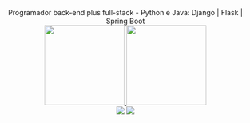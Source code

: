 <div align="center">
  Programador back-end plus full-stack - Python e Java: Django | Flask | Spring Boot
  </div>
<div align="center">
  <a href="https://github.com/GustavoScardovelliSiqueroli">
      <img height="160em" src="https://github-readme-stats.vercel.app/api?username=GustavoScardovelliSiqueroli&show_icons=true&theme=dracula&include_all_commits=true&count_private=true"/>
  <img height="160em" src="https://github-readme-stats.vercel.app/api/top-langs/?username=GustavoScardovelliSiqueroli&layout=compact&langs_count=7&theme=dracula"/>
<div>
  <a href = "mailto:gustavosecardovelli@gmail.com"><img src="https://img.shields.io/badge/-Email-%23333?style=for-the-badge&logo=gmail&logoColor=white" target="_blank"></a>
  <a href="https://www.linkedin.com/in/gustavo-scardovelli-siqueroli/" target="_blank"><img src="https://img.shields.io/badge/-LinkedIn-%230077B5?style=for-the-badge&logo=linkedin&logoColor=white" target="_blank"></a> 
  
  
</div>
